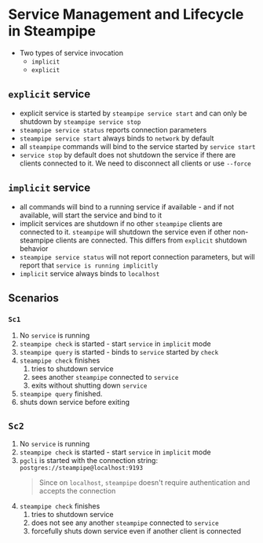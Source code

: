 # Service Management and Lifecycle in Steampipe

* Two types of service invocation
  * `implicit`
  * `explicit`

## `explicit` service
* explicit service is started by `steampipe service start` and can only be shutdown by `steampipe service stop`
* `steampipe service status` reports connection parameters
* `steampipe service start` always binds to `network` by default
* all `steampipe` commands will bind to the service started by `service start`
* `service stop` by default does not shutdown the service if there are clients connected to it. We need to disconnect all clients or use `--force`

## `implicit` service
* all commands will bind to a running service if available - and if not available, will start the service and bind to it
* implicit services are shutdown if no other `steampipe` clients are connected to it. `steampipe` will shutdown the service even if other non-steampipe clients are connected. This differs from `explicit` shutdown behavior
* `steampipe service status` will not report connection parameters, but will report that `service is running implicitly`
* `implicit` service always binds to `localhost`

## Scenarios

### `Sc1`
1. No `service` is running
1. `steampipe check` is started - start `service` in `implicit` mode
1. `steampipe query` is started - binds to `service` started by `check`
1. `steampipe check` finishes
    1. tries to shutdown service
    1. sees another `steampipe` connected to `service`
    1. exits without shutting down `service`
1. `steampipe query` finished.
1. shuts down service before exiting

## `Sc2`
1. No `service` is running
1. `steampipe check` is started - start `service` in `implicit` mode
1. `pgcli` is started with the connection string: `postgres://steampipe@localhost:9193`
    > Since on `localhost`, `steampipe` doesn't require authentication and accepts the connection
1. `steampipe check` finishes
    1. tries to shutdown service
    1. does not see any another `steampipe` connected to `service`
    1. forcefully shuts down service even if another client is connected